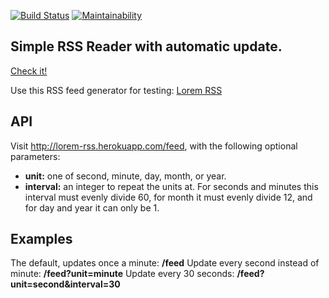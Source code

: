 [![Build Status](https://travis-ci.com/NimfaMargo/RSS-reader-hexlet.svg?branch=master)](https://travis-ci.com/NimfaMargo/RSS-reader-hexlet)
[![Maintainability](https://api.codeclimate.com/v1/badges/02e3523acfbbd555f789/maintainability)](https://codeclimate.com/github/NimfaMargo/RSS-reader-hexlet/maintainability)
## Simple RSS Reader with automatic update.
[Check it!](http://rss-reader-margo.surge.sh/)

Use this RSS feed generator for testing:
[Lorem RSS](https://github.com/mbertolacci/lorem-rss)

## API
Visit http://lorem-rss.herokuapp.com/feed, with the following optional parameters:

- **unit:**
one of second, minute, day, month, or year.
- **interval:**
an integer to repeat the units at. For seconds and minutes this interval must evenly divide 60, for month it must evenly divide 12, and for day and year it can only be 1.

## Examples
The default, updates once a minute: **/feed**
Update every second instead of minute: **/feed?unit=minute**
Update every 30 seconds: **/feed?unit=second&interval=30**
